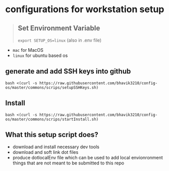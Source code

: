 # configurations for workstation setup

> ## Set Environment Variable
>
> `export SETUP_OS=linux` (also in .env file)

- `mac` for MacOS
- `linux` for ubuntu based os

## generate and add SSH keys into github

`bash <(curl -s https://raw.githubusercontent.com/bhavik3210/config-os/master/commons/scrips/setupSSHKeys.sh)`

## Install

`bash <(curl -s https://raw.githubusercontent.com/bhavik3210/config-os/master/commons/scrips/startInstall.sh)`

## What this setup script does?

- download and install necessary dev tools
- download and soft link dot files
- produce dotlocalEnv file which can be used to add local envionronment things that are not meant to be submitted to this repo
